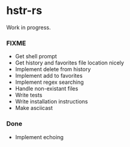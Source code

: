 # hstr-rs

Work in progress.

### FIXME

- Get shell prompt
- Get history and favorites file location nicely
- Implement delete from history
- Implement add to favorites
- Implement regex searching
- Handle non-existant files
- Write tests
- Write installation instructions
- Make asciicast
 
 ### Done

 - Implement echoing
